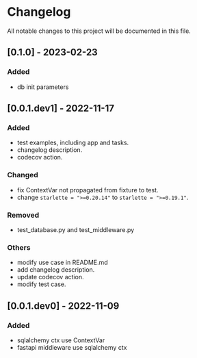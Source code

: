 # Changelog

All notable changes to this project will be documented in this file.

## [0.1.0] - 2023-02-23

### Added

- db init parameters

## [0.0.1.dev1] - 2022-11-17

### Added

- test examples, including app and tasks.
- changelog description.
- codecov action.

### Changed

- fix ContextVar not propagated from fixture to test.
- change `starlette = ">=0.20.14"` to `starlette = ">=0.19.1"`.

### Removed

- test_database.py and test_middleware.py

### Others

- modify use case in README.md
- add changelog description.
- update codecov action.
- modify test case.

## [0.0.1.dev0] - 2022-11-09

### Added

- sqlalchemy ctx use ContextVar
- fastapi middleware use sqlalchemy ctx